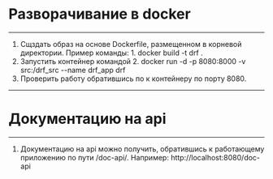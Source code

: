 # Разворачивание в docker
____
1. Сщздать образ на основе Dockerfile, размещенном в корневой директории. Пример команды: 1.  docker build -t drf .
2. Запустить контейнер командой 2. docker run -d -p 8080:8000  -v src:/drf_src --name drf_app drf
3. Проверить работу обратившись по к контейнеру по порту 8080.
----

# Документацию на api
----
1. Документацию на api можно получить, обратившись к работающему приложению по пути /doc-api/. Например: http://localhost:8080/doc-api


